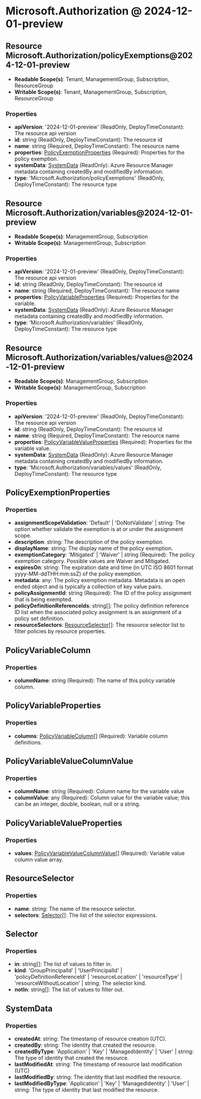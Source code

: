 # Microsoft.Authorization @ 2024-12-01-preview

## Resource Microsoft.Authorization/policyExemptions@2024-12-01-preview
* **Readable Scope(s)**: Tenant, ManagementGroup, Subscription, ResourceGroup
* **Writable Scope(s)**: Tenant, ManagementGroup, Subscription, ResourceGroup
### Properties
* **apiVersion**: '2024-12-01-preview' (ReadOnly, DeployTimeConstant): The resource api version
* **id**: string (ReadOnly, DeployTimeConstant): The resource id
* **name**: string (Required, DeployTimeConstant): The resource name
* **properties**: [PolicyExemptionProperties](#policyexemptionproperties) (Required): Properties for the policy exemption.
* **systemData**: [SystemData](#systemdata) (ReadOnly): Azure Resource Manager metadata containing createdBy and modifiedBy information.
* **type**: 'Microsoft.Authorization/policyExemptions' (ReadOnly, DeployTimeConstant): The resource type

## Resource Microsoft.Authorization/variables@2024-12-01-preview
* **Readable Scope(s)**: ManagementGroup, Subscription
* **Writable Scope(s)**: ManagementGroup, Subscription
### Properties
* **apiVersion**: '2024-12-01-preview' (ReadOnly, DeployTimeConstant): The resource api version
* **id**: string (ReadOnly, DeployTimeConstant): The resource id
* **name**: string (Required, DeployTimeConstant): The resource name
* **properties**: [PolicyVariableProperties](#policyvariableproperties) (Required): Properties for the variable.
* **systemData**: [SystemData](#systemdata) (ReadOnly): Azure Resource Manager metadata containing createdBy and modifiedBy information.
* **type**: 'Microsoft.Authorization/variables' (ReadOnly, DeployTimeConstant): The resource type

## Resource Microsoft.Authorization/variables/values@2024-12-01-preview
* **Readable Scope(s)**: ManagementGroup, Subscription
* **Writable Scope(s)**: ManagementGroup, Subscription
### Properties
* **apiVersion**: '2024-12-01-preview' (ReadOnly, DeployTimeConstant): The resource api version
* **id**: string (ReadOnly, DeployTimeConstant): The resource id
* **name**: string (Required, DeployTimeConstant): The resource name
* **properties**: [PolicyVariableValueProperties](#policyvariablevalueproperties) (Required): Properties for the variable value.
* **systemData**: [SystemData](#systemdata) (ReadOnly): Azure Resource Manager metadata containing createdBy and modifiedBy information.
* **type**: 'Microsoft.Authorization/variables/values' (ReadOnly, DeployTimeConstant): The resource type

## PolicyExemptionProperties
### Properties
* **assignmentScopeValidation**: 'Default' | 'DoNotValidate' | string: The option whether validate the exemption is at or under the assignment scope.
* **description**: string: The description of the policy exemption.
* **displayName**: string: The display name of the policy exemption.
* **exemptionCategory**: 'Mitigated' | 'Waiver' | string (Required): The policy exemption category. Possible values are Waiver and Mitigated.
* **expiresOn**: string: The expiration date and time (in UTC ISO 8601 format yyyy-MM-ddTHH:mm:ssZ) of the policy exemption.
* **metadata**: any: The policy exemption metadata. Metadata is an open ended object and is typically a collection of key value pairs.
* **policyAssignmentId**: string (Required): The ID of the policy assignment that is being exempted.
* **policyDefinitionReferenceIds**: string[]: The policy definition reference ID list when the associated policy assignment is an assignment of a policy set definition.
* **resourceSelectors**: [ResourceSelector](#resourceselector)[]: The resource selector list to filter policies by resource properties.

## PolicyVariableColumn
### Properties
* **columnName**: string (Required): The name of this policy variable column.

## PolicyVariableProperties
### Properties
* **columns**: [PolicyVariableColumn](#policyvariablecolumn)[] (Required): Variable column definitions.

## PolicyVariableValueColumnValue
### Properties
* **columnName**: string (Required): Column name for the variable value
* **columnValue**: any (Required): Column value for the variable value; this can be an integer, double, boolean, null or a string.

## PolicyVariableValueProperties
### Properties
* **values**: [PolicyVariableValueColumnValue](#policyvariablevaluecolumnvalue)[] (Required): Variable value column value array.

## ResourceSelector
### Properties
* **name**: string: The name of the resource selector.
* **selectors**: [Selector](#selector)[]: The list of the selector expressions.

## Selector
### Properties
* **in**: string[]: The list of values to filter in.
* **kind**: 'GroupPrincipalId' | 'UserPrincipalId' | 'policyDefinitionReferenceId' | 'resourceLocation' | 'resourceType' | 'resourceWithoutLocation' | string: The selector kind.
* **notIn**: string[]: The list of values to filter out.

## SystemData
### Properties
* **createdAt**: string: The timestamp of resource creation (UTC).
* **createdBy**: string: The identity that created the resource.
* **createdByType**: 'Application' | 'Key' | 'ManagedIdentity' | 'User' | string: The type of identity that created the resource.
* **lastModifiedAt**: string: The timestamp of resource last modification (UTC)
* **lastModifiedBy**: string: The identity that last modified the resource.
* **lastModifiedByType**: 'Application' | 'Key' | 'ManagedIdentity' | 'User' | string: The type of identity that last modified the resource.

